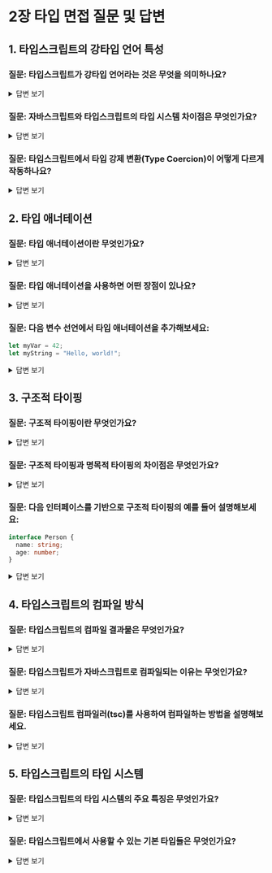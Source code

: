 # 2장 타입 면접 질문 및 답변

## 1. 타입스크립트의 강타입 언어 특성

### 질문: 타입스크립트가 강타입 언어라는 것은 무엇을 의미하나요?

<details>
<summary>답변 보기</summary>
강타입 언어는 변수의 타입이 명확하게 정의되고, 타입 간의 암묵적인 변환이 제한되는 언어를 의미합니다. 타입스크립트는 변수와 함수의 타입을 명시적으로 선언하고, 타입 간의 불일치가 있을 경우 컴파일 타임에 오류를 발생시킵니다.
</details>

### 질문: 자바스크립트와 타입스크립트의 타입 시스템 차이점은 무엇인가요?

<details>
<summary>답변 보기</summary>
자바스크립트는 동적 타입 언어로, 변수의 타입이 런타임에 결정됩니다. 반면 타입스크립트는 정적 타입 언어로, 변수의 타입이 컴파일 타임에 결정됩니다. 타입스크립트는 타입 애너테이션을 통해 변수와 함수의 타입을 명시적으로 선언할 수 있습니다.
</details>

### 질문: 타입스크립트에서 타입 강제 변환(Type Coercion)이 어떻게 다르게 작동하나요?

<details>
<summary>답변 보기</summary>
타입스크립트는 타입 강제 변환을 엄격하게 제한합니다. 예를 들어, 문자열과 숫자 간의 연산을 시도할 ��우 컴파일 타임에 오류를 발생시킵니다. 이는 자바스크립트와 달리 타입스크립트가 타입 안전성을 보장하기 위해서입니다.
</details>

## 2. 타입 애너테이션

### 질문: 타입 애너테이션이란 무엇인가요?

<details>
<summary>답변 보기</summary>
타입 애너테이션은 변수 또는 함수의 선언부에 타입을 명시하는 것을 의미합니다. 이를 통해 변수와 함수의 타입을 명확하게 정의하고, 타입 안전성을 보장할 수 있습니다.
</details>

### 질문: 타입 애너테이션을 사용하면 어떤 장점이 있나요?

<details>
<summary>답변 보기</summary>
타입 애너테이션을 사용하면 코드의 가독성과 유지보수성이 향상됩니다. 또한, 컴파일 타임에 타입 오류를 사전에 방지할 수 있어 런타임 오류를 줄일 수 있습니다.
</details>

### 질문: 다음 변수 선언에서 타입 애너테이션을 추가해보세요:

```typescript
let myVar = 42;
let myString = "Hello, world!";
```

<details>
<summary>답변 보기</summary>

```typescript
let myVar: number = 42;
let myString: string = "Hello, world!";
```

</details>

## 3. 구조적 타이핑

### 질문: 구조적 타이핑이란 무엇인가요?

<details> <summary>답변 보기</summary>
구조적 타이핑은 객체의 이름이 아닌 구조(속성과 타입)로 타입을 검사하는 방식을 의미합니다. 객체의 속성과 타입이 일치하면 같은 타입으로 간주합니다.

</details>

### 질문: 구조적 타이핑과 명목적 타이핑의 차이점은 무엇인가요?

<details> <summary>답변 보기</summary>
구조적 타이핑은 객체의 구조를 기준으로 타입을 검사하는 반면, 명목적 타이핑은 객체의 이름을 기준으로 타입을 검사합니다. 타입스크립트는 구조적 타이핑을 따르며, 자바와 같은 언어는 명목적 타이핑을 따릅니다.

</details>

### 질문: 다음 인터페이스를 기반으로 구조적 타이핑의 예를 들어 설명해보세요:

```typescript
interface Person {
  name: string;
  age: number;
}
```

<details> <summary>답변 보기</summary>

```typescript
interface Person {
  name: string;
  age: number;
}

let person1: Person = { name: "Alice", age: 30 };
let person2 = { name: "Bob", age: 25 };

// person2는 구조적으로 Person 타입과 일치하므로 할당 가능
person1 = person2;
```

</details>

## 4. 타입스크립트의 컴파일 방식

### 질문: 타입스크립트의 컴파일 결과물은 무엇인가요?

<details> <summary>답변 보기</summary>
타입스크립트의 컴파일 결과물은 자바스크립트 파일입니다. 타입스크립트 코드는 컴파일러에 의해 자바스크립트 코드로 변환됩니다.

</details>

### 질문: 타입스크립트가 자바스크립트로 컴파일되는 이유는 무엇인가요?

<details> <summary>답변 보기</summary>
타입스크립트는 자바스크립트의 런타임 에러를 사전에 방지하기 위해 탄생했습니다. 타입스크립트는 정적 타입 검사를 통해 오류를 사전에 발견하고, 자바스크립트로 컴파일되어 브라우저나 Node.js 환경에서 실행될 수 있습니다.

</details>

### 질문: 타입스크립트 컴파일러(tsc)를 사용하여 컴파일하는 방법을 설명해보세요.

<details> <summary>답변 보기</summary>
타입스크립트 컴파일러(tsc)를 사용하려면 먼저 타입스크립트가 설치되어 있어야 합니다. 설치 후, 터미널에서 tsc 명령어를 사용하여 타입스크립트 파일을 컴파일할 수 있습니다. 예를 들어, tsc example.ts 명령어를 입력하면 example.ts 파일이 자바스크립트 파일로 컴파일됩니다.

</details>

## 5. 타입스크립트의 타입 시스템

### 질문: 타입스크립트의 타입 시스템의 주요 특징은 무엇인가요?

<details> <summary>답변 보기</summary>
타입스크립트의 타입 시스템은 정적 타입 검사, 타입 추론, 타입 애너테이션, 구조적 타이핑 등의 특징을 가지고 있습니다. 이를 통해 코드의 타입 안전성을 보장하고, 런타임 오류를 줄일 수 있습니다.

</details>

### 질문: 타입스크립트에서 사용할 수 있는 기본 타입들은 무엇인가요?

<details> <summary>답변 보기</summary>
타입스크립트에서 사용할 수 있는 기본 타입으로는 boolean, number, string, array, tuple, enum, any, void, null, undefined, never, object 등이 있습니다.

</details>
